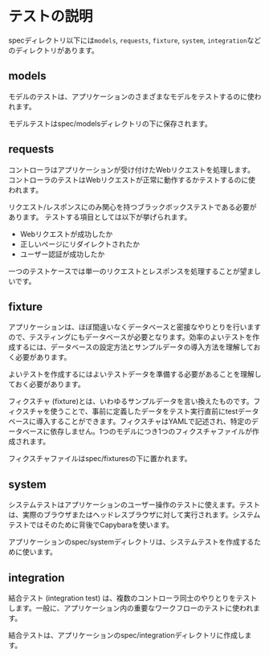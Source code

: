 # テストの説明

specディレクトリ以下には`models`, `requests`, `fixture`, `system`, `integration`などのディレクトリがあります。

## models
モデルのテストは、アプリケーションのさまざまなモデルをテストするのに使われます。

モデルテストはspec/modelsディレクトリの下に保存されます。

## requests

コントローラはアプリケーションが受け付けたWebリクエストを処理します。
コントローラのテストはWebリクエストが正常に動作するかテストするのに使われます。

リクエスト/レスポンスにのみ関心を持つブラックボックステストである必要があります。
テストする項目としては以下が挙げられます。

- Webリクエストが成功したか
- 正しいページにリダイレクトされたか
- ユーザー認証が成功したか

一つのテストケースでは単一のリクエストとレスポンスを処理することが望ましいです。

## fixture
アプリケーションは、ほぼ間違いなくデータベースと密接なやりとりを行いますので、テスティングにもデータベースが必要となります。効率のよいテストを作成するには、データベースの設定方法とサンプルデータの導入方法を理解しておく必要があります。

よいテストを作成するにはよいテストデータを準備する必要があることを理解しておく必要があります。

フィクスチャ (fixture)とは、いわゆるサンプルデータを言い換えたものです。フィクスチャを使うことで、事前に定義したデータをテスト実行直前にtestデータベースに導入することができます。フィクスチャはYAMLで記述され、特定のデータベースに依存しません。1つのモデルにつき1つのフィクスチャファイルが作成されます。

フィクスチャファイルはspec/fixturesの下に置かれます。

## system

システムテストはアプリケーションのユーザー操作のテストに使えます。テストは、実際のブラウザまたはヘッドレスブラウザに対して実行されます。システムテストではそのために背後でCapybaraを使います。

アプリケーションのspec/systemディレクトリは、システムテストを作成するために使います。

## integration

結合テスト (integration test) は、複数のコントローラ同士のやりとりをテストします。一般に、アプリケーション内の重要なワークフローのテストに使われます。

結合テストは、アプリケーションのspec/integrationディレクトリに作成します。
